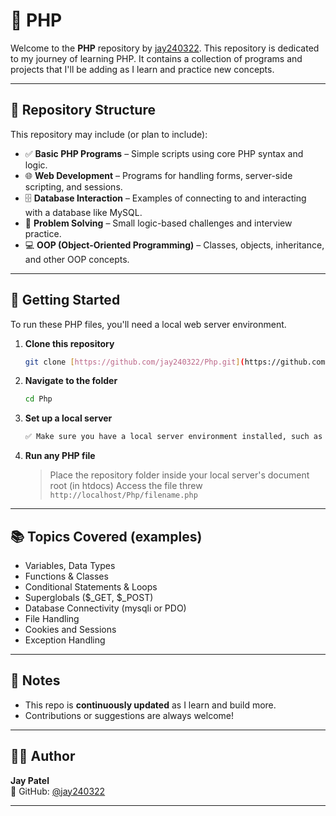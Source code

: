 # 🐘 PHP

Welcome to the **PHP** repository by [jay240322](https://github.com/jay240322).
This repository is dedicated to my journey of learning PHP. It contains a collection of programs and projects that I'll be adding as I learn and practice new concepts.

---

## 📁 Repository Structure

This repository may include (or plan to include):

- ✅ **Basic PHP Programs** – Simple scripts using core PHP syntax and logic.
- 🌐 **Web Development** – Programs for handling forms, server-side scripting, and sessions.
- 🗄️ **Database Interaction** – Examples of connecting to and interacting with a database like MySQL.
- 🧠 **Problem Solving** – Small logic-based challenges and interview practice.
- 💻 **OOP (Object-Oriented Programming)** – Classes, objects, inheritance, and other OOP concepts.

---

## 🚀 Getting Started

To run these PHP files, you'll need a local web server environment.

1. **Clone this repository**
   ```bash
   git clone [https://github.com/jay240322/Php.git](https://github.com/jay240322/Php.git)
   ```

2. **Navigate to the folder**
    ```bash
   cd Php
   ```
3. **Set up a local server**
   ```bash
   ✅ Make sure you have a local server environment installed, such as XAMPP, WAMP, or MAMP.
   ```

4. **Run any PHP file**
   > Place the repository folder inside your local server's document root (in htdocs) 
   > Access the file threw ``` http://localhost/Php/filename.php```

---

## 📚 Topics Covered (examples)

- Variables, Data Types
- Functions & Classes
- Conditional Statements & Loops
- Superglobals ($_GET, $_POST)
- Database Connectivity (mysqli or PDO)
- File Handling
- Cookies and Sessions
- Exception Handling

---

## 📌 Notes

- This repo is **continuously updated** as I learn and build more.
- Contributions or suggestions are always welcome!

---

## 🧑‍💻 Author

**Jay Patel**  
📍 GitHub: [@jay240322](https://github.com/jay240322)

---

